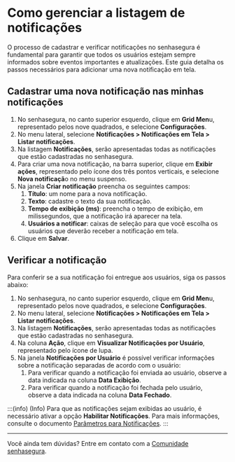 # Como gerenciar a listagem de notificações

O processo de cadastrar e verificar notificações no senhasegura é fundamental para garantir que todos os usuários estejam sempre informados sobre eventos importantes e atualizações. Este guia detalha os passos necessários para adicionar uma nova notificação em tela.

## Cadastrar uma nova notificação nas minhas notificações

1. No senhasegura, no canto superior esquerdo, clique em **Grid Men**u, representado pelos nove quadrados, e selecione **Configurações**.
2. No menu lateral, selecione **Notificações > Notificações em Tela > Listar notificações**.
3. Na listagem **Notificações**, serão apresentadas todas as notificações que estão cadastradas no senhasegura.
4. Para criar uma nova notificação, na barra superior, clique em **Exibir ações**, representado pelo ícone dos três pontos verticais, e selecione **Nova notificaçã**o no menu suspenso.
5. Na janela **Criar notificação** preencha os seguintes campos:
    1. **Título**: um nome para a nova notificação.
    2. **Texto**: cadastre o texto da sua notificação.
    3. **Tempo de exibição (ms)**: preencha o tempo de exibição, em milissegundos, que a notificação irá aparecer na tela.
    4. **Usuários a notificar**: caixas de seleção para que você escolha os usuários que deverão receber a notificação em tela.
6. Clique em **Salvar**.

## Verificar a notificação

Para conferir se a sua notificação foi entregue aos usuários, siga os passos abaixo:

1. No senhasegura, no canto superior esquerdo, clique em **Grid Men**u, representado pelos nove quadrados, e selecione **Configurações**.
2. No menu lateral, selecione **Notificações > Notificações em Tela > Listar notificações**.
3. Na listagem **Notificações**, serão apresentadas todas as notificações que estão cadastradas no senhasegura.
4. Na coluna **Ação**, clique em **Visualizar Notificações por Usuário**, representado pelo ícone de lupa.
5. Na janela **Notificações por Usuário** é possível verificar informações sobre a notificação separadas de acordo com o usuário:
    1. Para verificar quando a notificação foi enviada ao usuário, observe a data indicada na coluna **Data Exibição**.
    2. Para verificar quando a notificação foi fechada pelo usuário, observe a data indicada na coluna **Data Fechado**.

:::(info) (Info)
Para que as notificações sejam exibidas ao usuário, é necessário ativar a opção **Habilitar Notificações**. Para mais informações, consulte o documento [Parâmetros para Notificações](#).
:::

***

Você ainda tem dúvidas? Entre em contato com a [Comunidade senhasegura](https://community.senhasegura.io/).